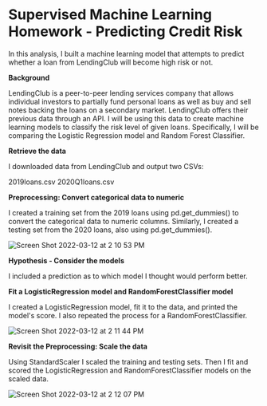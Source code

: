 # Supervised Machine Learning Homework - Predicting Credit Risk

In this analysis, I built a machine learning model that attempts to predict whether a loan from LendingClub will become high risk or not.

**Background**

LendingClub is a peer-to-peer lending services company that allows individual investors to partially fund personal loans as well as buy and sell notes backing the loans on a secondary market. LendingClub offers their previous data through an API.
I will be using this data to create machine learning models to classify the risk level of given loans. Specifically, I will be comparing the Logistic Regression model and Random Forest Classifier.

**Retrieve the data**

I downloaded data from LendingClub and output two CSVs:

2019loans.csv
2020Q1loans.csv

**Preprocessing: Convert categorical data to numeric**

I created a training set from the 2019 loans using pd.get_dummies() to convert the categorical data to numeric columns. Similarly, I created a testing set from the 2020 loans, also using pd.get_dummies().

![Screen Shot 2022-03-12 at 2 10 53 PM](https://user-images.githubusercontent.com/87212158/158031622-a3c8af13-253e-4898-a4af-dce6ab5c0615.png)

**Hypothesis - Consider the models**

I included a prediction as to which model I thought would perform better.

**Fit a LogisticRegression model and RandomForestClassifier model**

I created a LogisticRegression model, fit it to the data, and printed the model's score. I also repeated the process for a RandomForestClassifier. 

![Screen Shot 2022-03-12 at 2 11 44 PM](https://user-images.githubusercontent.com/87212158/158031653-7ad69c21-97be-414f-aa5e-dd6a9efc12ed.png)

**Revisit the Preprocessing: Scale the data**

Using StandardScaler I scaled the training and testing sets. Then I fit and scored the LogisticRegression and RandomForestClassifier models on the scaled data. 

![Screen Shot 2022-03-12 at 2 12 07 PM](https://user-images.githubusercontent.com/87212158/158031667-4c151636-0c10-4a77-a937-b0f17381812d.png)

